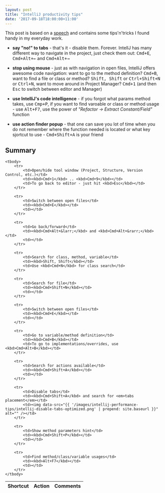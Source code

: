 ```yaml
---
layout: post
title: "IntelliJ productivity tips"
date: '2017-09-18T18:00:00+11:00'
---
```


This post is based on a [speech](https://www.youtube.com/watch?v=eq3KiAH4IBI) and contains some tips'n'tricks I found handy in my everyday work.

* **say "no!" to tabs** - that's it - disable them. Forever. IntellJ has many different way to navigate in the project, just check them out: <kbd>Cmd+E</kbd>, <kbd>Cmd+Alt+&larr;</kbd> and <kbd>Cmd+Alt+&rarr;</kbd>

* **stop using mouse** - just as with navigation in open files, IntelliJ offers awesome code navigation: want to go to the method definition? <kbd>Cmd+B</kbd>, want to find a file or class or method? <kbd>Shift, Shift</kbd> or <kbd>Ctrl+Shift+N</kbd> or <kbd>Ctrl+N</kbd>, want to move around in Project Manager? <kbd>Cmd+1</kbd> (and then <kbd>Esc</kbd> to switch between editor and Manager)

<!--more-->

* **use IntelliJ's code intelligence** - if you forgot what params method takes, use <kbd>Cmp+P</kbd>, if you want to find varoable or class or method usage - use <kbd>Alt+F7</kbd>, use the power of *"Refactor -> Extract Constant/Field"* function

* **use action finder popup** - that one can save you lot of time when you do not remember where the function needed is located or what key sjortcut to use - <kbd>Cmd+Shift+A</kbd> is your friend

## Summary

<table class="table table-bordered">
    <thead>
        <tr>
            <th>Shortcut</th>
            <th>Action</th>
            <th>Comments</th>
        </tr>
    </thead>

    <tbody>
        <tr>
            <td>Open/hide tool window (Project, Structure, Version Control, etc.)</td>
            <td><kbd>Cmd+1</kbd> .. <kbd>Cmd+9</kbd></td>
            <td>To go back to editor - just hit <kbd>Esc</kbd></td>
        </tr>

        <tr>
            <td>Switch between open files</td>
            <td><kbd>Cmd+E</kbd></td>
            <td></td>
        </tr>

        <tr>
            <td>Go back/forward</td>
            <td><kbd>Cmd+Alt+&larr;</kbd> and <kbd>Cmd+Alt+&rarr;</kbd></td>
            <td></td>
        </tr>

        <tr>
            <td>Search for class, method, variable</td>
            <td><kbd>Shift, Shift</kbd></td>
            <td>Use <kbd>Cmd+N</kbd> for class search</td>
        </tr>

        <tr>
            <td>Search for file</td>
            <td><kbd>Cmd+Shift+N</kbd></td>
            <td></td>
        </tr>

        <tr>
            <td>Switch between open files</td>
            <td><kbd>Cmd+E</kbd></td>
            <td></td>
        </tr>

        <tr>
            <td>Go to variable/method definition</td>
            <td><kbd>Cmd+B</kbd></td>
            <td>To go to implementations/overrides, use <kbd>Cmd+Alt+B</kbd></td>
        </tr>

        <tr>
            <td>Search for actions available</td>
            <td><kbd>Cmd+Shift+A</kbd></td>
            <td></td>
        </tr>

        <tr>
            <td>Disable tabs</td>
            <td><kbd>Cmd+Shift+A</kbd> and search for <em>tabs placement</em></td>
            <td><img data-src="{{ '/images/intellij-performance-tips/intellij-disable-tabs-optimized.png' | prepend: site.baseurl }}" alt="" /></td>
        </tr>

        <tr>
            <td>Show method parameters hint</td>
            <td><kbd>Cmd+Shift+P</kbd></td>
            <td></td>
        </tr>

        <tr>
            <td>Find method/class/variable usages</td>
            <td><kbd>Alt+F7</kbd></td>
            <td></td>
        </tr>
    </tbody>
</table>